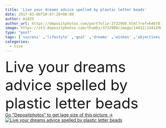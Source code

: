 ```yaml
---
title: 'Live your dreams advice spelled by plastic letter beads'
date: 2017-03-06T10:47:28+00:00
author: Ai825
author_url: https://depositphotos.com/portfolio-3732989.html?ref=64678756
image: https://st3.depositphotos.com/thumbs/3732989/image/14412/144129623/api_thumb_450.jpg?forcejpeg=true
type: "post"
tags: ['success' ,'lifestyle' ,'goal' ,'dreams' ,'wishes' ,'objectives' ,'successful' ,'Advice' ,'purpose' ,'inspiring' ,'motivational' ,'tips' ,'spelled' ,'accomplishing' ,'happy life' ,'do what you love' ,'live your dreams' ,'love what you do' ,'plastic letter beads' ,'chasing your dreams' ]
categories: 
  - live
---
```

<div aling="center">
            <font size="60"> Live your dreams advice spelled by plastic letter beads</font>   
</div>
<div>
    <a href='https://depositphotos.com/144129623/stock-photo-live-your-dreams-advice-spelled.html?ref=64678756' target=_blank > Go "Depositphotos" to get lage size of this picture ->
        <img href='https://depositphotos.com/144129623/stock-photo-live-your-dreams-advice-spelled.html?ref=64678756' src='https://st3.depositphotos.com/3732989/14412/i/950/depositphotos_144129623-stock-photo-live-your-dreams-advice-spelled.jpg?forcejpeg=true' alt='Live your dreams advice spelled by plastic letter beads' >
    </a>
</div>
